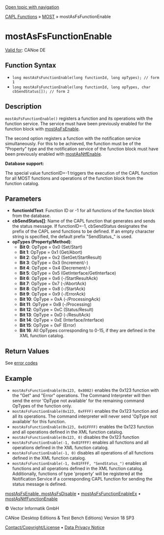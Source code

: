 [Open topic with navigation](../../../../../CANoeDEFamily.htm#Topics/CAPLFunctions/MOST/Functions/CAPLfunctionMOSTAsFsFunctionEnable.md)

[CAPL Functions](../../CAPLfunctions.md) » [MOST](../CAPLfunctionsMOSTOverview.md) » mostAsFsFunctionEnable

# mostAsFsFunctionEnable

[Valid for](../../../Shared/FeatureAvailability.md): CANoe DE

## Function Syntax

- `long mostAsFsFunctionEnable(long functionId, long opTypes); // form 1`
- `long mostAsFsFunctionEnable(long functionId, long opTypes, char cbSendStatus[]); // form 2`

## Description

`mostAsFsFunctionEnable()` registers a function and its operations with the function service. The service must have been previously enabled for the function block with [mostAsFsEnable](CAPLfunctionMOSTAsFsEnableMOSTAsFsDisable.md).

The second option registers a function with the notification service simultaneously. For this to be achieved, the function must be of the "Property" type and the notification service of the function block must have been previously enabled with [mostAsNtfEnable](CAPLfunctionMOSTAsNTFEnable.md).

**Database support:**

The special value functionID=-1 triggers the execution of the CAPL function for all MOST functions and operations of the function block from the function catalog.

## Parameters

- **functionIdText**: Function ID or -1 for all functions of the function block from the database.
- **cbSendStatus[]**: Name of the CAPL function that generates and sends the status message. If functionID=-1, cbSendStatus designates the prefix of the CAPL send functions to be defined. If an empty character string is specified, the default prefix "SendStatus_" is used.
- **opTypes (Property/Method)**:
  - **Bit 0**: OpType = 0x0 (Set/Start)
  - **Bit 1**: OpType = 0x1 (Get/Abort)
  - **Bit 2**: OpType = 0x2 (SetGet/StartResult)
  - **Bit 3**: OpType = 0x3 (Increment/-)
  - **Bit 4**: OpType = 0x4 (Decrement/-)
  - **Bit 5**: OpType = 0x5 (GetInterface/GetInterface)
  - **Bit 6**: OpType = 0x6 (-/StartResultAck)
  - **Bit 7**: OpType = 0x7 (-/AbortAck)
  - **Bit 8**: OpType = 0x8 (-/StartAck)
  - **Bit 9**: OpType = 0x9 (-/ErrorAck)
  - **Bit 10**: OpType = 0xA (-/ProcessingAck)
  - **Bit 11**: OpType = 0xB (-/Processing)
  - **Bit 12**: OpType = 0xC (Status/Result)
  - **Bit 13**: OpType = 0xD (-/ResultAck)
  - **Bit 14**: OpType = 0xE (Interface/Interface)
  - **Bit 15**: OpType = 0xF (Error)
  - **Bit 16**: All OpTypes corresponding to 0-15, if they are defined in the XML function catalog.

## Return Values

See [error codes](../CAPLfunctionsMOSTErrorCodes.md)

## Example

- `mostAsFsFunctionEnable(0x123, 0x8002)` enables the 0x123 function with the "Get" and "Error" operations. The Command Interpreter will then send the error 'OpType not available' for the remaining command OpTypes of the function only.
- `mostAsFsFunctionEnable(0x123, 0xFFFF)` enables the 0x123 function and all its operations. The command interpreter will never send 'OpType not available' for this function.
- `mostAsFsFunctionEnable(0x123, 0x01FFFF)` enables the 0x123 function and all operations defined in the XML function catalog.
- `mostAsFsFunctionEnable(0x123, 0)` disables the 0x123 function
- `mostAsFsFunctionEnable(-1, 0x01FFFF)` enables all functions and all operations defined in the XML function catalog.
- `mostAsFsFunctionEnable(-1, 0)` disables all operations of all functions defined in the XML function catalog.
- `mostAsFsFunctionEnable(-1, 0x01FFFF, "SendStatus_")` enables all functions and all operations defined in the XML function catalog. Additionally, functions of type 'property' will be registered at the Notification Service if a corresponding CAPL function for sending the status message is defined.

[mostAsFsEnable, mostAsFsDisable](CAPLfunctionMOSTAsFsEnableMOSTAsFsDisable.md) • [mostAsFsFunctionEnableEx](CAPLfunctionMOSTAsFsFunctionEnableEx.md) • [mostAsNtfFunctionEnable](CAPLfunctionMOSTAsNTFFunctionEnable.md)

© Vector Informatik GmbH

CANoe (Desktop Editions & Test Bench Editions) Version 18 SP3

[Contact/Copyright/License](../../../Shared/ContactCopyrightLicense.md) • [Data Privacy Notice](https://www.vector.com/int/en/company/get-info/privacy-policy/)
